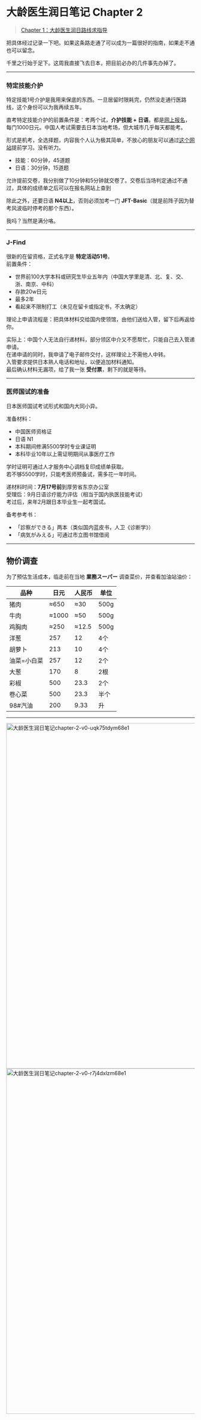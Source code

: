 # 大龄医生润日笔记 Chapter 2
> [Chapter 1：大龄医生润日路线求指导](https://github.com/chromenoka/runtonihon-/blob/main/posts/%E5%A4%A7%E9%BE%84%E5%8C%BB%E7%94%9F%E6%B6%A6%E6%97%A5%E8%B7%AF%E7%BA%BF%E6%B1%82%E6%8C%87%E5%AF%BC.md)

 

把具体经过记录一下吧。如果这条路走通了可以成为一篇很好的指南，如果走不通也可以留念。  

千里之行始于足下。这周我直接飞去日本，把目前必办的几件事先办掉了。  

---

### 特定技能介护
特定技能1号介护是我用来保底的东西。一旦居留时限耗完，仍然没走通行医路线，这个身份可以为我再续五年。  

直考特定技能介护的前置条件是：考两个试，**介护技能 + 日语**，都是[网上报名](https://web.archive.org/web/20241222134821/https://www.prometric-jp.com/zh-CHS/ssw/test_list/archives/2)，每门1000日元。中国人考试需要去日本当地考场，但大城市几乎每天都能考。  

形式是机考，全选择题，内容我个人认为极其简单，不放心的朋友可以通过[这个网站](https://web.archive.org/web/20241222134745/https://aft.kaigo-nihongo.jp/rpv/)提前学习。没有听力。  


- 技能：60分钟，45道题  
- 日语：30分钟，15道题  

允许提前交卷，我分别做了10分钟和5分钟就交卷了。交卷后当场判定通过不通过，具体的成绩单之后可以在报名网站上查到




除此之外，还要日语 **N4以上**，否则必须加考一门 **JFT-Basic**（就是前阵子因为替考风波临时停考的那个东西）。  

我吗？当然是满分咯。  

---

### J-Find
很新的在留资格，正式名字是 **特定活动51号**。  
前置条件：  
- 世界前100大学本科或研究生毕业五年内（中国大学里是清、北、复、交、浙、南京、中科）  
- 存款20w日元  
- 最多2年  
- 看起来不限制打工（未见在留卡或指定书，不太确定）  

理论上申请流程是：把具体材料交给国内使领馆，由他们送给入管，留下后再返给你。  

实际上：中国个人无法自行递材料，部分领区中介又不愿帮忙，只能自己去入管递申请。  
在递申请的同时，我申请了电子邮件交付，这样理论上不需他人中转。  
入管要求提供日本熟人电话和地址，以便追加材料通知。  
最后确认材料无漏项，给了我一张 **受付票**，剩下的就是等待。

---

### 医师国试的准备
日本医师国试考试形式和国内大同小异。  

准备材料：  
- 中国医师资格证  
- 日语 N1  
- 本科期间修满5500学时专业课证明  
- 本科毕业10年以上需证明期间从事医疗工作  

学时证明可通过人才服务中心调档复印成绩单获取。  
若不够5500学时，只能考医师预备试，需多花一年时间。  

递材料时间：**7月17号前**到厚劳省东京办公室  
受理后：9月日语诊疗能力评估（相当于国内执医技能考试）  
考过后，来年2月跟日本毕业生一起考国试。  

备考参考书：  
- 「診察ができる」两本（类似国内蓝皮书，人卫《诊断学》）  
- 「病気がみえる」可通过市立图书馆借阅  

---

## 物价调查
为了预估生活成本，临走前在当地 **業務スーパー** 调查菜价，并查看加油站油价：  

| 品种        | 日元 | 人民币 | 单位 |
|------------|------|-------|------|
| 猪肉        | ≈650 | ≈30   | 500g |
| 牛肉        | ≈1000 | ≈50  | 500g |
| 鸡胸肉      | ≈250 | ≈12.5 | 500g |
| 洋葱        | 257  | 12    | 4个  |
| 胡萝卜      | 213  | 10    | 4个  |
| 油菜=小白菜 | 257  | 12    | 2个  |
| 大葱        | 170  | 8     | 2根  |
| 彩椒        | 500  | 23.3  | 2个  |
| 卷心菜      | 500  | 23.3  | 半个 |
| 98#汽油     | 200  | 9.33  | 升   |

---
<img width="649" height="923" alt="大龄医生润日笔记chapter-2-v0-uqk75tdym68e1" src="https://github.com/user-attachments/assets/f124a0d8-a741-4f9e-b378-cfdaaaaf49ba" />

<img width="651" height="923" alt="大龄医生润日笔记chapter-2-v0-r7j4dxlzm68e1" src="https://github.com/user-attachments/assets/1e452acf-8b12-4796-90ee-a1559e0ea27e" />





